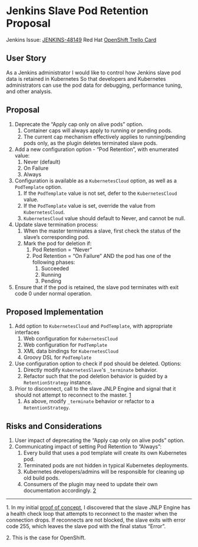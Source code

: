 # Jenkins Slave Pod Retention Proposal

Jenkins Issue: [JENKINS-48149](https://issues.jenkins-ci.org/browse/JENKINS-48149)
Red Hat [OpenShift Trello Card](https://trello.com/c/mQ2LO7pl)

## User Story

As a Jenkins administrator
I would like to control how Jenkins slave pod data is retained in Kubernetes
So that developers and Kubernetes administrators can use the pod data for debugging, performance tuning, and other analysis.

## Proposal

1. Deprecate the “Apply cap only on alive pods” option.
    1. Container caps will always apply to running or pending pods.
    2. The current cap mechanism effectively applies to running/pending pods only, as the plugin deletes terminated slave pods.
2. Add a new configuration option - “Pod Retention”, with enumerated value:
    1. Never (default)
    2. On Failure
    3. Always
3. Configuration is available as a `KubernetesCloud` option, as well as a `PodTemplate` option.
    1. If the `PodTemplate` value is not set, defer to the `KubernetesCloud` value.
    2. If the `PodTemplate` value is set, override the value from `KubernetesCloud`.
    3. `KubernetesCloud` value should default to Never, and cannot be null.
4. Update slave termination process:
    1. When the master terminates a slave, first check the status of the slave’s corresponding pod.
    2. Mark the pod for deletion if:
        1. Pod Retention = “Never”
        2. Pod Retention = “On Failure” AND the pod has one of the following phases:
            1. Succeeded
            2. Running
            3. Pending
5. Ensure that if the pod is retained, the slave pod terminates with exit code 0 under normal operation.

## Proposed Implementation

1. Add option to `KubernetesCloud` and `PodTemplate`, with appropriate interfaces
    1. Web configuration for `KubernetesCloud`
    2. Web configuration for `PodTemplate`
    3. XML data bindings for `KubernetesCloud`
    4. Groovy DSL for `PodTemplate`
2. Use configuration option to check if pod should be deleted. Options:
    1. Directly modify `KubernetesSlave`'s `_terminate` behavior.
    2. Refactor such that the pod deletion behavior is guided by a `RetentionStrategy` instance.
3. Prior to disconnect, call to the slave JNLP Engine and signal that it should not attempt to reconnect to the master. [1](#footnote-1)
    1. As above, modify `_terminate` behavior or refactor to a `RetentionStrategy`.

## Risks and Considerations

1. User impact of deprecating the “Apply cap only on alive pods” option.
2. Communicating impact of setting Pod Retention to “Always”:
    1. Every build that uses a pod template will create its own Kubernetes pod.
    2. Terminated pods are not hidden in typical Kubernetes deployments.
    3. Kubernetes developers/admins will be responsible for cleaning up old build pods.
    4. Consumers of the plugin may need to update their own documentation accordingly. [2](#footnote-2)

----

<a name="footnote-1"></a> 1. In my initial [proof of concept](https://github.com/adambkaplan/kubernetes-plugin/tree/feature/keep-pods), I discovered that the slave JNLP Engine has a health check loop that attempts to reconnect to the master when the connection drops.
If reconnects are not blocked, the slave exits with error code 255, which leaves the slave pod with the final status “Error”.

<a name="footnote-2"></a> 2. This is the case for OpenShift.
